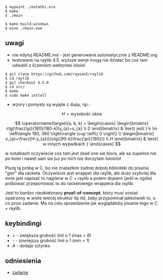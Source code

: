 ``` shell
$ mypaint ./notatki.ora
$ make
$ ./main

$ make build-windows
$ wine ./main.exe
```

## uwagi

-   nie edytuj README.md - jest generowane automatycznie z README.org
-   testowane na raylib 4.5. wyższe werje mogą nie działać bo coś tam
    odwalili z liczeniem wektorów lololol

``` shell
$ git clone https://github.com/raysan5/raylib
$ cd raylib
$ git checkout 4.5.0
$ cd src/
$ make
$ sudo make install
```

-   wzory i pomysły są wyjęte z dupy, np.:

$$ H = \text{wysokość okna} $$

$$
\operatorname{target}(a, b, k) = \begin{cases}
\begin{bmatrix}
  ctg(\frac{\pi}{180}(180-k))y_{a}+x_{a} \\
  0
\end{bmatrix} & \text{ jeśli } k \in \left\langle 180, 360 \right\rangle \cup \left\{ 0 \right\}
\\
\begin{bmatrix}
  x_{a}+\frac{(H-y_{a})}{ctg((90-k)\frac{\pi}{180})} \\
  H
\end{bmatrix} & \text{ w innych wypadkach }
\end{cases}
$$

w notatkach oczywiscie cos tam jest skad one sie biora, ale sa zupelnie
nie po kolei i nawet sam sie juz po nich nie doczytam lolololol

Piszę tą próbę w C, bo nie znalazłem żadnej dobrej biblioteki do pisania
\"gier\" dla racketa. Oczywiście jest wrapper dla raylib, ale dużo
szybciej dla mnie jest napisać to najpierw w C + raylib a potem dopiero
(jeśli w ogóle) próbować przeportować to do racketowego wrappera dla
raylib.

Jest to bardzo nieokiełznany **proof-of-concept**, który musi zostać
opatrzony w wiele wiecej struktur itp itd, żeby przypominał jakkolwiek
to, o co prosi zadanie. Ma na celu sprawdzenie jak wyglądałoby pisanie
tego w C + raylib.

## keybindingi

-   *+* - zwiększa grubość linii o 1 (max = 8)
-   *-* - zmniejsza grubość linii o 1 (min = 1)
-   *A* - dodaje sztynks

## odniesienia

-   [zadanie](https://science-cup.pl/wp-content/uploads/2023/11/MSC4_2023_Optyka.pdf)
